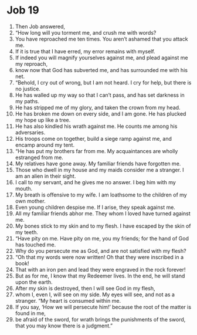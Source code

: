 ﻿
# Job 19
1. Then Job answered, 
2. “How long will you torment me, and crush me with words? 
3. You have reproached me ten times. You aren’t ashamed that you attack me. 
4. If it is true that I have erred, my error remains with myself. 
5. If indeed you will magnify yourselves against me, and plead against me my reproach, 
6. know now that God has subverted me, and has surrounded me with his net. 
7. “Behold, I cry out of wrong, but I am not heard. I cry for help, but there is no justice. 
8. He has walled up my way so that I can’t pass, and has set darkness in my paths. 
9. He has stripped me of my glory, and taken the crown from my head. 
10. He has broken me down on every side, and I am gone. He has plucked my hope up like a tree. 
11. He has also kindled his wrath against me. He counts me among his adversaries. 
12. His troops come on together, build a siege ramp against me, and encamp around my tent. 
13. “He has put my brothers far from me. My acquaintances are wholly estranged from me. 
14. My relatives have gone away. My familiar friends have forgotten me. 
15. Those who dwell in my house and my maids consider me a stranger. I am an alien in their sight. 
16. I call to my servant, and he gives me no answer. I beg him with my mouth. 
17. My breath is offensive to my wife. I am loathsome to the children of my own mother. 
18. Even young children despise me. If I arise, they speak against me. 
19. All my familiar friends abhor me. They whom I loved have turned against me. 
20. My bones stick to my skin and to my flesh. I have escaped by the skin of my teeth. 
21. “Have pity on me. Have pity on me, you my friends; for the hand of God has touched me. 
22. Why do you persecute me as God, and are not satisfied with my flesh? 
23. “Oh that my words were now written! Oh that they were inscribed in a book! 
24. That with an iron pen and lead they were engraved in the rock forever! 
25. But as for me, I know that my Redeemer lives. In the end, he will stand upon the earth. 
26. After my skin is destroyed, then I will see God in my flesh, 
27. whom I, even I, will see on my side. My eyes will see, and not as a stranger. “My heart is consumed within me. 
28. If you say, ‘How we will persecute him!’ because the root of the matter is found in me, 
29. be afraid of the sword, for wrath brings the punishments of the sword, that you may know there is a judgment.” 
